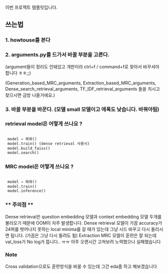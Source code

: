 이번 프로젝트 템플릿입니다.

## 쓰는법
### 1. howtouse를 본다
### 2. arguments.py를 드가서 바꿀 부분을 고른다. 
(argument들이 정리도 안돼있고 개판이라 ctrl+f / command+f로 찾아서 바꾸셔야합니다 ㅎㅎ;;)

(Generation_based_MRC_arguments, 
Extraction_based_MRC_arguments,
Dense_search_retrieval_arguments, 
TF_IDF_retrieval_arguments 들을 치시고 찾으시면 금방 나올거에요.)

### 3. 바꿀 부분을 바꾼다. (모델 small 모델이고 에폭도 낮습니다. 바꿔야됨)

### retrieval model은 어떻게 쓰나요 ?

```python

 model = 뫄뫄()
 model.train() (dense retrieval 사용시)
 model.build_faiss()
 model.search()

```

### MRC model은 어떻게 쓰나요 ?

```python

 model = 뫄뫄()
 model.train()
 model.inference()

```

### ** 주의점 **
Dense retrieval은 question embedding 모델과 context embedding 모델 두개를 불러오기 때문에 OOM이 자주 발생합니다.
Dense retrieval 모델이 가끔 accuracy가 24퍼를 벗어나지 못하는 local minima를 갈 때가 있는데 그냥 시드 바꾸고 다시 돌리시면 됩니다. (가끔은 그냥 다시 돌려도 됨)
Extraction MRC 모델이 훈련은 잘 되는데 val_loss가 No log가 뜹니다.. ㅠㅠ 아주 오랜시간 고쳐보려 노력했으나 실패했습니다

### Note
Cross validation으로도 훈련방식을 바꿀 수 있는데 그건 eda좀 하고 해보겠습니다
